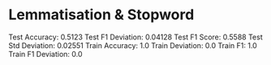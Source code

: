 # Lemmatisation & Stopword

Test Accuracy: 0.5123
Test F1 Deviation: 0.04128
Test F1 Score: 0.5588
Test Std Deviation: 0.02551
Train Accuracy: 1.0
Train Deviation: 0.0
Train F1: 1.0
Train F1 Deviation: 0.0
